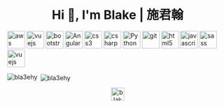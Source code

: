 <h1 align="center">Hi 👋, I'm Blake | 施君翰</h1>


<p align="left">
<img src="https://www.vectorlogo.zone/logos/microsoft_azure/microsoft_azure-icon.svg" alt="aws" width="40" height="40"/> 
<img src="https://www.vectorlogo.zone/logos/amazon_aws/amazon_aws-icon.svg" alt="vuejs" width="40" height="40"/>
<img src="https://www.vectorlogo.zone/logos/getbootstrap/getbootstrap-icon.svg" alt="bootstrap" width="40" height="40"/> 
<img src="https://www.vectorlogo.zone/logos/angular/angular-icon.svg" alt="Angular" width="40" height="40"/> 
<img src="https://www.vectorlogo.zone/logos/netlifyapp_watercss/netlifyapp_watercss-official.svg" alt="css3" width="40" height="40"/> 
<img src="https://seeklogo.com/images/C/c-sharp-c-logo-02F17714BA-seeklogo.com.png" alt="csharp" width="40" height="40"/> 
<img src="https://www.vectorlogo.zone/logos/python/python-vertical.svg" alt="Python3" width="40" height="40"/> 
<img src="https://www.vectorlogo.zone/logos/git-scm/git-scm-icon.svg" alt="git" width="40" height="40"/> 
<img src="https://www.vectorlogo.zone/logos/w3_html5/w3_html5-icon.svg" alt="html5" width="40" height="40"/> 
<img src="https://www.vectorlogo.zone/logos/javascript/javascript-icon.svg" alt="javascript" width="40" height="40"/> 
<img src="https://www.vectorlogo.zone/logos/sass-lang/sass-lang-icon.svg" alt="sass" width="40" height="40"/> 
<img src="https://www.vectorlogo.zone/logos/vuejs/vuejs-icon.svg" alt="vuejs" width="40" height="40"/>
</p><p>
<img align="left" src="https://github-readme-stats.vercel.app/api/top-langs/?username=bla3ehy&layout=compact&hide=html" alt="bla3ehy" /></p>

<p>&nbsp;<img align="center" src="https://github-readme-stats.vercel.app/api?username=bla3ehy&show_icons=true" alt="bla3ehy" /></p>

<p align="center">
<a href="https://www.facebook.com/profile.php?id=100001135630318" target="blank"><img align="center" src="https://cdn.jsdelivr.net/npm/simple-icons@3.0.1/icons/facebook.svg" alt="blake shih" height="30" width="30" /></a>
</p>
